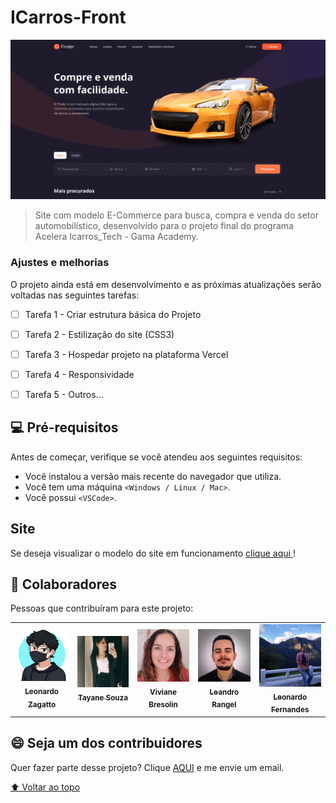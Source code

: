 # ICarros-Front

<img src="./img/Finder.PNG" alt="ICarros-Front">

> Site com modelo E-Commerce para busca, compra e venda do setor automobilístico, desenvolvido para o projeto final do programa Acelera Icarros_Tech - Gama Academy.

### Ajustes e melhorias

O projeto ainda está em desenvolvimento e as próximas atualizações serão voltadas nas seguintes tarefas:

- [ ] Tarefa 1 - Criar estrutura básica do Projeto
- [ ] Tarefa 2 - Estilização do site (CSS3)
- [ ] Tarefa 3 - Hospedar projeto na plataforma Vercel
- [ ] Tarefa 4 - Responsividade
- [ ] Tarefa 5 - Outros...


## 💻 Pré-requisitos

Antes de começar, verifique se você atendeu aos seguintes requisitos:
* Você instalou a versão mais recente do navegador que utiliza.
* Você tem uma máquina `<Windows / Linux / Mac>`. 
* Você possui `<VSCode>`.


## Site

Se deseja visualizar o modelo do site em funcionamento <a  href="#" target="_blank">clique aqui </a>!


## 🤝 Colaboradores

Pessoas que contribuíram para este projeto:

<table>
  <tr>
    <td align="center">
      <a href="https://github.com/LZagatto">
        <img src="./img/leoZagatto.png" width="100px;" alt="Foto do Leonardo Zagatto no GitHub"/><br>
        <sub>
          <b>Leonardo Zagatto</b>
        </sub>
      </a>
    </td>
	<td align="center">
      <a href="https://github.com/thaysouza">
        <img src="./img/thay.jpg" width="100px;" alt="Foto da Tayane Souza no GitHub"/><br>
        <sub>
          <b>Tayane Souza</b>
        </sub>
      </a>
    </td>
	<td align="center">
      <a href="https://github.com/vivianebresolin">
        <img src="./img/viviane.jpg" width="100px;" alt="Foto da Viviane Bresolin no GitHub"/><br>
        <sub>
          <b>Viviane Bresolin</b>
        </sub>
      </a>
    </td>
	<td align="center">
      <a href="https://github.com/leorangel">
        <img src="./img/leandro.jpg" width="100px;" alt="Foto do Leandro Rangel no GitHub"/><br>
        <sub>
          <b>Leandro Rangel</b>
        </sub>
      </a>
    </td>
	<td align="center">
      <a href="https://github.com/8bitsL">
        <img src="./img/leoFernandes.jpg" width="100px;" alt="Foto do Leonardo Fernandes no GitHub"/><br>
        <sub>
          <b>Leonardo Fernandes</b>
        </sub>
      </a>
    </td>
  </tr>
</table>



## 😄 Seja um dos contribuidores

Quer fazer parte desse projeto? Clique [AQUI](mailto:leozagatto1@gmail.com) e me envie um email.

[⬆ Voltar ao topo](#ICarros-Front)<br>
